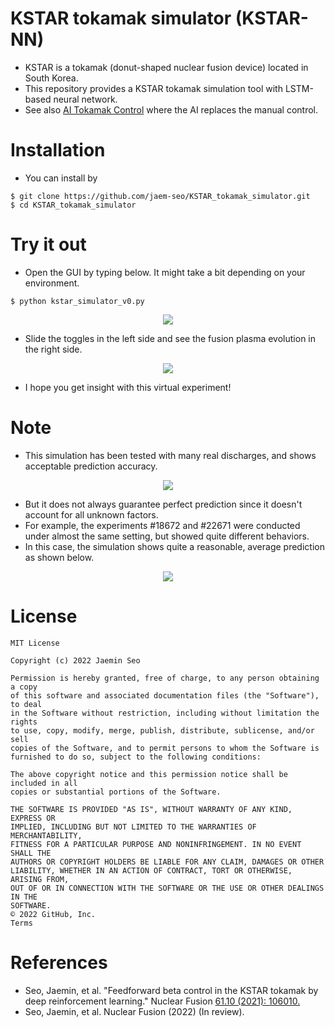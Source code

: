 # KSTAR tokamak simulator (KSTAR-NN)
- KSTAR is a tokamak (donut-shaped nuclear fusion device) located in South Korea.
- This repository provides a KSTAR tokamak simulation tool with LSTM-based neural network.
- See also [AI Tokamak Control](https://github.com/jaem-seo/AI_tokamak_control) where the AI replaces the manual control.

# Installation
- You can install by
```
$ git clone https://github.com/jaem-seo/KSTAR_tokamak_simulator.git
$ cd KSTAR_tokamak_simulator
```

# Try it out
- Open the GUI by typing below. It might take a bit depending on your environment.
```
$ python kstar_simulator_v0.py
```
<p align="center">
  <img src="https://user-images.githubusercontent.com/46472432/165520027-c4f79698-a816-49a3-8e75-fd44985ad95c.png">
</p>

- Slide the toggles in the left side and see the fusion plasma evolution in the right side.
<p align="center">
  <img src="https://user-images.githubusercontent.com/46472432/165654530-c8230a8c-e9a7-4574-bae3-bab646bb61dc.gif">
</p>

- I hope you get insight with this virtual experiment!

# Note
- This simulation has been tested with many real discharges, and shows acceptable prediction accuracy.
<p align="center">
  <img src="https://user-images.githubusercontent.com/46472432/165522817-bc56771f-600b-4c7c-a9c3-4da0256bfe3e.png">
</p>

- But it does not always guarantee perfect prediction since it doesn't account for all unknown factors.
- For example, the experiments #18672 and #22671 were conducted under almost the same setting, but showed quite different behaviors.
- In this case, the simulation shows quite a reasonable, average prediction as shown below.
<p align="center">
  <img src="https://user-images.githubusercontent.com/46472432/165521918-bd6969bf-31e0-4bf8-8848-f6ee6afeefaa.png">
</p>


# License
```
MIT License

Copyright (c) 2022 Jaemin Seo

Permission is hereby granted, free of charge, to any person obtaining a copy
of this software and associated documentation files (the "Software"), to deal
in the Software without restriction, including without limitation the rights
to use, copy, modify, merge, publish, distribute, sublicense, and/or sell
copies of the Software, and to permit persons to whom the Software is
furnished to do so, subject to the following conditions:

The above copyright notice and this permission notice shall be included in all
copies or substantial portions of the Software.

THE SOFTWARE IS PROVIDED "AS IS", WITHOUT WARRANTY OF ANY KIND, EXPRESS OR
IMPLIED, INCLUDING BUT NOT LIMITED TO THE WARRANTIES OF MERCHANTABILITY,
FITNESS FOR A PARTICULAR PURPOSE AND NONINFRINGEMENT. IN NO EVENT SHALL THE
AUTHORS OR COPYRIGHT HOLDERS BE LIABLE FOR ANY CLAIM, DAMAGES OR OTHER
LIABILITY, WHETHER IN AN ACTION OF CONTRACT, TORT OR OTHERWISE, ARISING FROM,
OUT OF OR IN CONNECTION WITH THE SOFTWARE OR THE USE OR OTHER DEALINGS IN THE
SOFTWARE.
© 2022 GitHub, Inc.
Terms
```

# References
- Seo, Jaemin, et al. "Feedforward beta control in the KSTAR tokamak by deep reinforcement learning." Nuclear Fusion [61.10 (2021): 106010.](https://iopscience.iop.org/article/10.1088/1741-4326/ac121b/meta)
- Seo, Jaemin, et al. Nuclear Fusion (2022) (In review).
